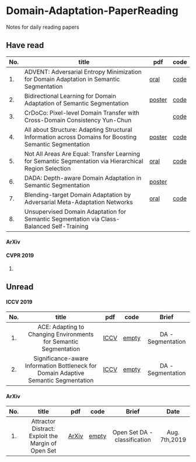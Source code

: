 # Domain-Adaptation-PaperReading
Notes for daily reading papers

## Have read

| No. | title | pdf | code |
| --- | --- | --- | --- |
| 1. |ADVENT: Adversarial Entropy Minimization for Domain Adaptation in Semantic Segmentation| [oral]()| [code](https://github.com/valeoai/ADVENT)|
| 2. |Bidirectional Learning for Domain Adaptation of Semantic Segmentation| [poster]() |[code](https://github.com/liyunsheng13/BDL)|
| 3. |CrDoCo: Pixel-level Domain Transfer with Cross-Domain Consistency Yun-Chun|[]()|[code](https://yunchunchen.github.io/CrDoCo/) 
| 4. |All about Structure: Adapting Structural Information across Domains for Boosting Semantic Segmentation|[poster]()|[code](https://github.com/a514514772/DISE-Domain-Invariant-Structure-Extraction)
| 5. |Not All Areas Are Equal: Transfer Learning for Semantic Segmentation via Hierarchical Region Selection|[oral]()|[code]()
| 6. |DADA: Depth-aware Domain Adaptation in Semantic Segmentation|[poster]()||
| 7. |Blending-target Domain Adaptation by Adversarial Meta-Adaptation Networks|[oral]()|[code]()|
| 8. |Unsupervised Domain Adaptation for Semantic Segmentation via Class-Balanced Self-Training||

#### ArXiv



#### CVPR 2019

1. 


## Unread

#### ICCV 2019

| No. | title | pdf | code | Brief| 
| :-: | :-: | :-: | :-: | :-:|
|1. | ACE: Adapting to Changing Environments for Semantic Segmentation |[ICCV](https://arxiv.org/abs/1908.01925) | [empty]() | DA - Segmentation |
|2. | Significance-aware Information Bottleneck for Domain Adaptive Semantic Segmentation|[ICCV](https://arxiv.org/abs/1908.01925) | [empty]() | DA - Segmentation |


#### ArXiv

| No. | title | pdf | code | Brief| Date |
| :-: | :-: | :-: | :-: | :-:| :-:|
|1. | Attractor Distract: Exploit the Margin of Open Set |[ArXiv](https://arxiv.org/abs/1908.01925) | [empty]() | Open Set DA - classification | Aug. 7th,2019 |